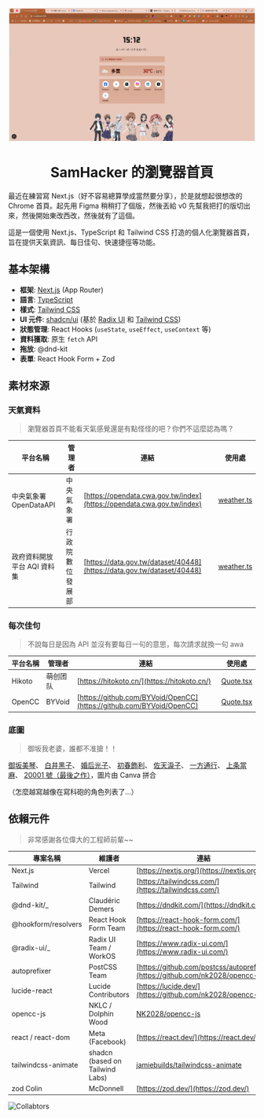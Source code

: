<center><img src="docs/image/image.png" width="500"></center>

<center><h1>SamHacker 的瀏覽器首頁</strong></h1></center>

最近在練習寫 Next.js（好不容易總算學成當然要分享），於是就想起很想改的 Chrome 首頁。起先用 Figma 稍稍打了個版，然後丟給 v0 先幫我把打的版切出來，然後開始東改西改，然後就有了這個。

這是一個使用 Next.js、TypeScript 和 Tailwind CSS 打造的個人化瀏覽器首頁，旨在提供天氣資訊、每日佳句、快速捷徑等功能。

## 基本架構

- **框架**: [Next.js](https://nextjs.org/) (App Router)
- **語言**: [TypeScript](https://www.typescriptlang.org/)
- **樣式**: [Tailwind CSS](https://tailwindcss.com/)
- **UI 元件**: [shadcn/ui](https://ui.shadcn.com/) (基於 [Radix UI](https://www.radix-ui.com/) 和 [Tailwind CSS](https://tailwindcss.com/))
- **狀態管理**: React Hooks (`useState`, `useEffect`, `useContext` 等)
- **資料獲取**: 原生 `fetch` API
- **拖放**: @dnd-kit
- **表單**: React Hook Form + Zod

## 素材來源

### 天氣資料

> 瀏覽器首頁不能看天氣感覺還是有點怪怪的吧？你們不這麼認為嗎？

| 平台名稱                    | 管理者           | 連結                                                                   | 使用處                               |
| --------------------------- | ---------------- | ---------------------------------------------------------------------- | ------------------------------------ |
| 中央氣象署 OpenDataAPI      | 中央氣象署       | [https://opendata.cwa.gov.tw/index](https://opendata.cwa.gov.tw/index) | [weather.ts](lib/weather/weather.ts) |
| 政府資料開放平台 AQI 資料集 | 行政院數位發展部 | [https://data.gov.tw/dataset/40448](https://data.gov.tw/dataset/40448) | [weather.ts](lib/weather/weather.ts) |

### 每次佳句

> 不說每日是因為 API 並沒有要每日一句的意思，每次請求就換一句 awa

| 平台名稱 | 管理者   | 連結                                                                 | 使用處                                 |
| -------- | -------- | -------------------------------------------------------------------- | -------------------------------------- |
| Hikoto   | 萌创团队 | [https://hitokoto.cn/](https://hitokoto.cn/)                         | [Quote.tsx](components/card/Quote.tsx) |
| OpenCC   | BYVoid   | [https://github.com/BYVoid/OpenCC](https://github.com/BYVoid/OpenCC) | [Quote.tsx](components/card/Quote.tsx) |

### 底圖

> 御坂我老婆，誰都不准搶！！

[御坂美琴](https://zh.moegirl.org.cn/%E5%BE%A1%E5%9D%82%E7%BE%8E%E7%90%B4)、
[白井黑子](https://zh.moegirl.org.cn/%E7%99%BD%E4%BA%95%E9%BB%91%E5%AD%90)、
[婚后光子](https://zh.moegirl.org.cn/%E5%A9%9A%E5%90%8E%E5%85%89%E5%AD%90)、
[初春飾利](https://zh.moegirl.org.cn/%E5%88%9D%E6%98%A5%E9%A5%B0%E5%88%A9)、
[佐天淚子](https://zh.moegirl.org.cn/%E4%BD%90%E5%A4%A9%E6%B3%AA%E5%AD%90)、
[一方通行](https://zh.moegirl.org.cn/%E4%B8%80%E6%96%B9%E9%80%9A%E8%A1%8C)、
[上条當麻](https://zh.moegirl.org.cn/%E4%B8%8A%E6%9D%A1%E5%BD%93%E9%BA%BB)、
[20001 號（最後之作）](https://zh.moegirl.org.cn/%E6%9C%80%E5%90%8E%E4%B9%8B%E4%BD%9C)，圖片由 Canva 拼合

（怎麼越寫越像在寫科砲的角色列表了...）

## 依賴元件

> 非常感謝各位偉大的工程師前輩~~

| 專案名稱            | 維護者                          | 連結                                                                                  |
| ------------------- | ------------------------------- | ------------------------------------------------------------------------------------- |
| Next.js             | Vercel                          | [https://nextjs.org/](https://nextjs.org/)                                            |
| Tailwind            | Tailwind                        | [https://tailwindcss.com/](https://tailwindcss.com/)                                  |
| @dnd-kit/\_         | Claudéric Demers                | [https://dndkit.com/](https://dndkit.com/)                                            |
| @hookform/resolvers | React Hook Form Team            | [https://react-hook-form.com/](https://react-hook-form.com/)                          |
| @radix-ui/\_        | Radix UI Team / WorkOS          | [https://www.radix-ui.com/](https://www.radix-ui.com/)                                |
| autoprefixer        | PostCSS Team                    | [https://github.com/postcss/autoprefixer](https://github.com/nk2028/opencc-js)        |
| lucide-react        | Lucide Contributors             | [https://lucide.dev/](https://github.com/nk2028/opencc-js)                            |
| opencc-js           | NKLC / Dolphin Wood             | [NK2028/opencc-js](https://github.com/nk2028/opencc-js)                               |
| react / react-dom   | Meta (Facebook)                 | [https://react.dev/](https://react.dev/)                                              |
| tailwindcss-animate | shadcn (based on Tailwind Labs) | [jamiebuilds/tailwindcss-animate](https://github.com/jamiebuilds/tailwindcss-animate) |
| zod Colin           | McDonnell                       | [https://zod.dev/](https://zod.dev/)                                                  |

![Collabtors](https://contrib.rocks/image?repo=510208/browser-homepage)

